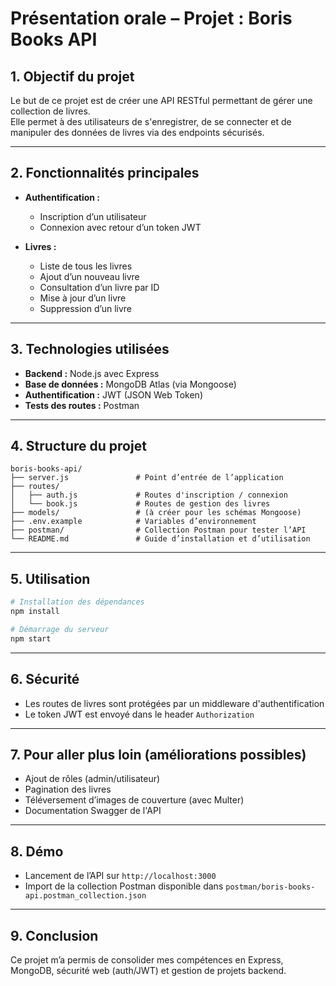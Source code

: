# Présentation orale – Projet : Boris Books API

## 1. Objectif du projet

Le but de ce projet est de créer une API RESTful permettant de gérer une collection de livres.  
Elle permet à des utilisateurs de s'enregistrer, de se connecter et de manipuler des données de livres via des endpoints sécurisés.

---

## 2. Fonctionnalités principales

- **Authentification :**
  - Inscription d’un utilisateur
  - Connexion avec retour d’un token JWT

- **Livres :**
  - Liste de tous les livres
  - Ajout d’un nouveau livre
  - Consultation d’un livre par ID
  - Mise à jour d’un livre
  - Suppression d’un livre

---

## 3. Technologies utilisées

- **Backend :** Node.js avec Express
- **Base de données :** MongoDB Atlas (via Mongoose)
- **Authentification :** JWT (JSON Web Token)
- **Tests des routes :** Postman

---

## 4. Structure du projet

```
boris-books-api/
├── server.js               # Point d’entrée de l’application
├── routes/
│   ├── auth.js             # Routes d'inscription / connexion
│   └── book.js             # Routes de gestion des livres
├── models/                 # (à créer pour les schémas Mongoose)
├── .env.example            # Variables d’environnement
├── postman/                # Collection Postman pour tester l’API
└── README.md               # Guide d’installation et d’utilisation
```

---

## 5. Utilisation

```bash
# Installation des dépendances
npm install

# Démarrage du serveur
npm start
```

---

## 6. Sécurité

- Les routes de livres sont protégées par un middleware d'authentification
- Le token JWT est envoyé dans le header `Authorization`

---

## 7. Pour aller plus loin (améliorations possibles)

- Ajout de rôles (admin/utilisateur)
- Pagination des livres
- Téléversement d’images de couverture (avec Multer)
- Documentation Swagger de l'API

---

## 8. Démo

- Lancement de l’API sur `http://localhost:3000`
- Import de la collection Postman disponible dans `postman/boris-books-api.postman_collection.json`

---

## 9. Conclusion

Ce projet m’a permis de consolider mes compétences en Express, MongoDB, sécurité web (auth/JWT) et gestion de projets backend.
